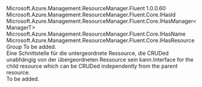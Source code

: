 <Type Name="IIndependentChild&lt;ManagerT&gt;" FullName="Microsoft.Azure.Management.ResourceManager.Fluent.Core.IIndependentChild&lt;ManagerT&gt;">
  <TypeSignature Language="C#" Value="public interface IIndependentChild&lt;ManagerT&gt; : Microsoft.Azure.Management.ResourceManager.Fluent.Core.IHasId, Microsoft.Azure.Management.ResourceManager.Fluent.Core.IHasManager&lt;ManagerT&gt;, Microsoft.Azure.Management.ResourceManager.Fluent.Core.IHasName, Microsoft.Azure.Management.ResourceManager.Fluent.Core.IHasResourceGroup" />
  <TypeSignature Language="ILAsm" Value=".class public interface auto ansi abstract IIndependentChild`1&lt;ManagerT&gt; implements class Microsoft.Azure.Management.ResourceManager.Fluent.Core.IHasId, class Microsoft.Azure.Management.ResourceManager.Fluent.Core.IHasManager`1&lt;!ManagerT&gt;, class Microsoft.Azure.Management.ResourceManager.Fluent.Core.IHasName, class Microsoft.Azure.Management.ResourceManager.Fluent.Core.IHasResourceGroup" />
  <TypeSignature Language="DocId" Value="T:Microsoft.Azure.Management.ResourceManager.Fluent.Core.IIndependentChild`1" />
  <TypeSignature Language="VB.NET" Value="Public Interface IIndependentChild(Of ManagerT)&#xA;Implements IHasId, IHasManager(Of ManagerT), IHasName, IHasResourceGroup" />
  <TypeSignature Language="F#" Value="type IIndependentChild&lt;'ManagerT&gt; = interface&#xA;    interface IHasName&#xA;    interface IHasId&#xA;    interface IHasResourceGroup&#xA;    interface IHasManager&lt;'ManagerT&gt;" />
  <AssemblyInfo>
    <AssemblyName>Microsoft.Azure.Management.ResourceManager.Fluent</AssemblyName>
    <AssemblyVersion>1.0.0.60</AssemblyVersion>
  </AssemblyInfo>
  <TypeParameters>
    <TypeParameter Name="ManagerT" />
  </TypeParameters>
  <Interfaces>
    <Interface>
      <InterfaceName>Microsoft.Azure.Management.ResourceManager.Fluent.Core.IHasId</InterfaceName>
    </Interface>
    <Interface>
      <InterfaceName>Microsoft.Azure.Management.ResourceManager.Fluent.Core.IHasManager&lt;ManagerT&gt;</InterfaceName>
    </Interface>
    <Interface>
      <InterfaceName>Microsoft.Azure.Management.ResourceManager.Fluent.Core.IHasName</InterfaceName>
    </Interface>
    <Interface>
      <InterfaceName>Microsoft.Azure.Management.ResourceManager.Fluent.Core.IHasResourceGroup</InterfaceName>
    </Interface>
  </Interfaces>
  <Docs>
    <typeparam name="ManagerT">To be added.</typeparam>
    <summary>
            <span data-ttu-id="819f7-101">Eine Schnittstelle für die untergeordnete Ressource, die CRUDed unabhängig von der übergeordneten Ressource sein kann.</span><span class="sxs-lookup"><span data-stu-id="819f7-101">Interface for the child resource which can be CRUDed independently from the parent resource.</span></span>
            </summary>
    <remarks>To be added.</remarks>
  </Docs>
  <Members />
</Type>